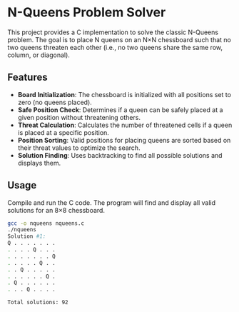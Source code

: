 # N-Queens Problem Solver

This project provides a C implementation to solve the classic N-Queens problem. The goal is to place N queens on an N×N chessboard such that no two queens threaten each other (i.e., no two queens share the same row, column, or diagonal).

## Features

- **Board Initialization**: The chessboard is initialized with all positions set to zero (no queens placed).
- **Safe Position Check**: Determines if a queen can be safely placed at a given position without threatening others.
- **Threat Calculation**: Calculates the number of threatened cells if a queen is placed at a specific position.
- **Position Sorting**: Valid positions for placing queens are sorted based on their threat values to optimize the search.
- **Solution Finding**: Uses backtracking to find all possible solutions and displays them.

## Usage

Compile and run the C code. The program will find and display all valid solutions for an 8×8 chessboard.

```bash
gcc -o nqueens nqueens.c
./nqueens
Solution #1:
Q . . . . . . . 
. . . . Q . . . 
. . . . . . . Q 
. . . . . Q . . 
. . Q . . . . . 
. . . . . . Q . 
. Q . . . . . . 
. . . Q . . . . 

Total solutions: 92
